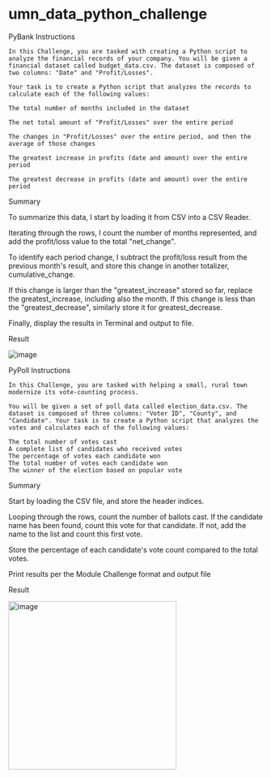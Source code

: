 # umn_data_python_challenge
PyBank Instructions
    
    In this Challenge, you are tasked with creating a Python script to analyze the financial records of your company. You will be given a financial dataset called budget_data.csv. The dataset is composed of two columns: "Date" and "Profit/Losses".

    Your task is to create a Python script that analyzes the records to calculate each of the following values:

    The total number of months included in the dataset

    The net total amount of "Profit/Losses" over the entire period

    The changes in "Profit/Losses" over the entire period, and then the average of those changes

    The greatest increase in profits (date and amount) over the entire period

    The greatest decrease in profits (date and amount) over the entire period

Summary
    
To summarize this data, I start by loading it from CSV into a CSV Reader.

Iterating through the rows, I count the number of months represented, and add the profit/loss value to the total "net_change".

To identify each period change, I subtract the profit/loss result from the previous month's result, and store this change in another totalizer, cumulative_change.

If this change is larger than the "greatest_increase" stored so far, replace the greatest_increase, including also the month. If this change is less than the "greatest_decrease", similarly store it for greatest_decrease.

Finally, display the results in Terminal and output to file.

Result

![image](https://github.com/rfe123/umn_data_python_challenge/assets/59402267/c894c329-55ac-4dbc-947d-9a41f0f30ab7)

PyPoll Instructions
    
    In this Challenge, you are tasked with helping a small, rural town modernize its vote-counting process.

    You will be given a set of poll data called election_data.csv. The dataset is composed of three columns: "Voter ID", "County", and "Candidate". Your task is to create a Python script that analyzes the votes and calculates each of the following values:

    The total number of votes cast
    A complete list of candidates who received votes
    The percentage of votes each candidate won
    The total number of votes each candidate won
    The winner of the election based on popular vote

Summary
    
Start by loading the CSV file, and store the header indices.

Looping through the rows, count the number of ballots cast.
If the candidate name has been found, count this vote for that candidate. If not, add the name to the list and count this first vote.

Store the percentage of each candidate's vote count compared to the total votes.

Print results per the Module Challenge format and output file

Result

<img width="332" alt="image" src="https://github.com/rfe123/umn_data_python_challenge/assets/59402267/48960983-3ca4-427f-98c5-8581cc013e9d">

